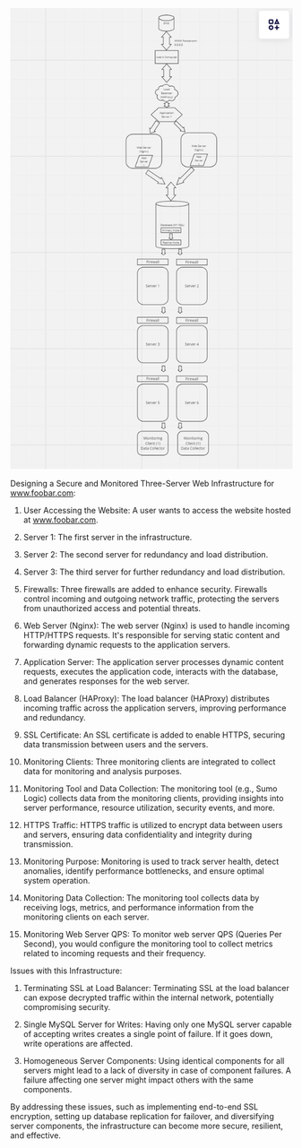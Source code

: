 ![3rd Image ](https://github.com/MelSaina/alx-system_engineering-devops/blob/master/0x09-web_infrastructure_design/2-secured_and_monitored_web_infrastructure.png)

Designing a Secure and Monitored Three-Server Web Infrastructure for www.foobar.com:

1. User Accessing the Website:
A user wants to access the website hosted at www.foobar.com.

2. Server 1:
The first server in the infrastructure.

3. Server 2:
The second server for redundancy and load distribution.

4. Server 3:
The third server for further redundancy and load distribution.

5. Firewalls:
Three firewalls are added to enhance security. Firewalls control incoming and outgoing network traffic, protecting the servers from unauthorized access and potential threats.

6. Web Server (Nginx):
The web server (Nginx) is used to handle incoming HTTP/HTTPS requests. It's responsible for serving static content and forwarding dynamic requests to the application servers.

7. Application Server:
The application server processes dynamic content requests, executes the application code, interacts with the database, and generates responses for the web server.

8. Load Balancer (HAProxy):
The load balancer (HAProxy) distributes incoming traffic across the application servers, improving performance and redundancy.

9. SSL Certificate:
An SSL certificate is added to enable HTTPS, securing data transmission between users and the servers.

10. Monitoring Clients:
Three monitoring clients are integrated to collect data for monitoring and analysis purposes.

11. Monitoring Tool and Data Collection:
The monitoring tool (e.g., Sumo Logic) collects data from the monitoring clients, providing insights into server performance, resource utilization, security events, and more.

12. HTTPS Traffic:
HTTPS traffic is utilized to encrypt data between users and servers, ensuring data confidentiality and integrity during transmission.

13. Monitoring Purpose:
Monitoring is used to track server health, detect anomalies, identify performance bottlenecks, and ensure optimal system operation.

14. Monitoring Data Collection:
The monitoring tool collects data by receiving logs, metrics, and performance information from the monitoring clients on each server.

15. Monitoring Web Server QPS:
To monitor web server QPS (Queries Per Second), you would configure the monitoring tool to collect metrics related to incoming requests and their frequency.

Issues with this Infrastructure:

1. Terminating SSL at Load Balancer:
Terminating SSL at the load balancer can expose decrypted traffic within the internal network, potentially compromising security.

2. Single MySQL Server for Writes:
Having only one MySQL server capable of accepting writes creates a single point of failure. If it goes down, write operations are affected.

3. Homogeneous Server Components:
Using identical components for all servers might lead to a lack of diversity in case of component failures. A failure affecting one server might impact others with the same components.

By addressing these issues, such as implementing end-to-end SSL encryption, setting up database replication for failover, and diversifying server components, the infrastructure can become more secure, resilient, and effective.
